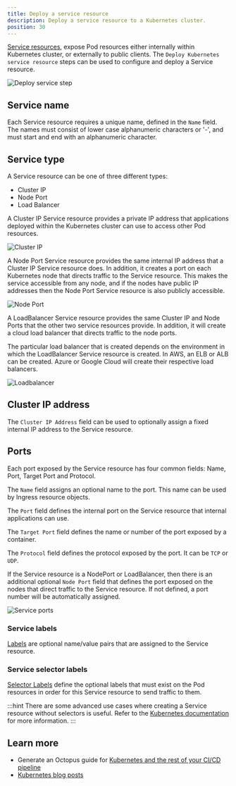 ```yaml
---
title: Deploy a service resource
description: Deploy a service resource to a Kubernetes cluster.
position: 30
---
```


[Service resources](http://g.octopushq.com/KubernetesServiceResource), expose Pod resources either internally within Kubernetes cluster, or externally to public clients. The `Deploy Kubernetes service resource` steps can be used to configure and deploy a Service resource.

![Deploy service step](deploy-service-step.png "width=500")

## Service name
Each Service resource requires a unique name, defined in the `Name` field. The names must consist of lower case alphanumeric characters or '-', and must start and end with an alphanumeric character.

## Service type

A Service resource can be one of three different types:
* Cluster IP
* Node Port
* Load Balancer

A Cluster IP Service resource provides a private IP address that applications deployed within the Kubernetes cluster can use to access other Pod resources.

![Cluster IP](../cluster-ip.svg "width=500")

A Node Port Service resource provides the same internal IP address that a Cluster IP Service resource does. In addition, it creates a port on each Kubernetes node that directs traffic to the Service resource. This makes the service accessible from any node, and if the nodes have public IP addresses then the Node Port Service resource is also publicly accessible.

![Node Port](../node-port.svg "width=500")

A LoadBalancer Service resource provides the same Cluster IP and Node Ports that the other two service resources provide. In addition, it will create a cloud load balancer that directs traffic to the node ports.

The particular load balancer that is created depends on the environment in which the LoadBalancer Service resource is created. In AWS, an ELB or ALB can be created. Azure or Google Cloud will create their respective load balancers.

![Loadbalancer](../loadbalancer.svg "width=500")

## Cluster IP address

The `Cluster IP Address` field can be used to optionally assign a fixed internal IP address to the Service resource.

## Ports

Each port exposed by the Service resource has four common fields: Name, Port, Target Port and Protocol.

The `Name` field assigns an optional name to the port. This name can be used by Ingress resource objects.

The `Port` field defines the internal port on the Service resource that internal applications can use.

The `Target Port` field defines the name or number of the port exposed by a container.

The `Protocol` field defines the protocol exposed by the port. It can be `TCP` or `UDP`.

If the Service resource is a NodePort or LoadBalancer, then there is an additional optional `Node Port` field that defines the port exposed on the nodes that direct traffic to the Service resource. If not defined, a port number will be automatically assigned.

![Service ports](../ports.svg "width=500")

### Service labels

[Labels](http://g.octopushq.com/KubernetesLabels) are optional name/value pairs that are assigned to the Service resource.

### Service selector labels

[Selector Labels](http://g.octopushq.com/KubernetesLabels) define the optional labels that must exist on the Pod resources in order for this Service resource to send traffic to them.

:::hint
There are some advanced use cases where creating a Service resource without selectors is useful. Refer to the [Kubernetes documentation](http://g.octopushq.com/KubernetesServicesWithoutSelectors) for more information.
:::

## Learn more

- Generate an Octopus guide for [Kubernetes and the rest of your CI/CD pipeline](https://octopus.com/docs/guides?destination=Kubernetes)
- [Kubernetes blog posts](https://octopus.com/blog/tag/kubernetes)